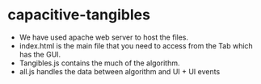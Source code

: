 # capacitive-tangibles

* We have used apache web server to host the files.
* index.html is the main file that you need to access from the Tab which has the GUI.
* Tangibles.js contains the much of the algorithm.
* all.js handles the data between algorithm and UI + UI events
